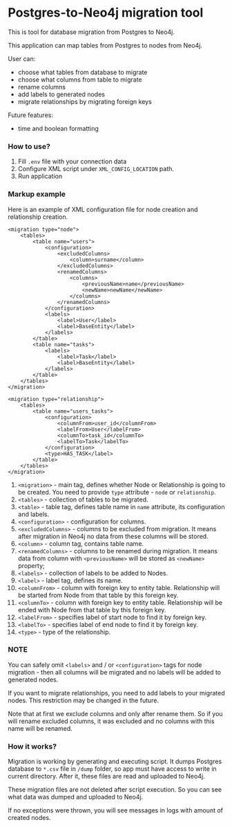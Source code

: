 # Postgres-to-Neo4j migration tool

This is tool for database migration from Postgres to Neo4j.

This application can map tables from Postgres to nodes from Neo4j.

User can:

- choose what tables from database to migrate
- choose what columns from table to migrate
- rename columns
- add labels to generated nodes
- migrate relationships by migrating foreign keys

Future features:

- time and boolean formatting

### How to use?

1) Fill `.env` file with your connection data
2) Configure XML script under `XML_CONFIG_LOCATION` path.
3) Run application

### Markup example

Here is an example of XML configuration file for node creation and relationship
creation.

```
<migration type="node">
    <tables>
        <table name="users">
            <configuration>
                <excludedColumns>
                    <column>surname</column>
                </excludedColumns>
                <renamedColumns>
                    <columns>
                        <previousName>name</previousName>
                        <newName>newName</newName>
                    </columns>
                </renamedColumns>
            </configuration>
            <labels>
                <label>User</label>
                <label>BaseEntity</label>
            </labels>
        </table>
        <table name="tasks">
            <labels>
                <label>Task</label>
                <label>BaseEntity</label>
            </labels>
        </table>
    </tables>
</migration>
```

```
<migration type="relationship">
    <tables>
        <table name="users_tasks">
            <configuration>
                <columnFrom>user_id</columnFrom>
                <labelFrom>User</labelFrom>
                <columnTo>task_id</columnTo>
                <labelTo>Task</labelTo>
            </configuration>
            <type>HAS_TASK</label>
        </table>
    </tables>
</migration>
```

1) `<migration>` - main tag, defines whether Node or Relationship is going to be
   created. You need to provide `type` attribute - `node` or `relationship`.
2) `<tables>` - collection of tables to be migrated.
3) `<table>` - table tag, defines table name in `name` attribute, its
   configuration and labels.
4) `<configuration>` - configuration for columns.
5) `<excludedColumns>` - columns to be excluded from migration. It means after
   migration in Neo4j no data from these columns will be stored.
6) `<column>` - column tag, contains table name.
7) `<renamedColumns>` - columns to be renamed during migration. It means data
   from column with `<previousName>`
   will be stored as `<newName>` property;
8) `<labels>` - collection of labels to be added to Nodes.
9) `<label>` - label tag, defines its name.
10) `<columnFrom>` - column with foreign key to entity table. Relationship will
    be started from Node from that table by this foreign key.
11) `<columnTo>` - column with foreign key to entity table. Relationship will
    be ended with Node from that table by this foreign key.
12) `<labelFrom>` - specifies label of start node to find it by foreign key.
12) `<labelTo>` - specifies label of end node to find it by foreign key.
13) `<type>` - type of the relationship.

### NOTE

You can safely omit `<labels>` and / or `<configuration>` tags for node
migration - then all
columns will be migrated and no labels will be added to generated nodes.

If you want to migrate relationships, you need to add labels to your migrated
nodes. This restriction may be changed in the future.

Note that at first we exclude columns and only after rename them. So if you will
rename excluded columns, it was excluded and no columns with this name will be
renamed.

### How it works?

Migration is working by generating and executing script.
It dumps Postgres database to `*.csv` file in `/dump` folder, so app must have
access to write in current directory.
After it, these files are read and uploaded to Neo4j.

These migration files are not deleted after script execution. So you can see
what data was dumped and uploaded to Neo4j.

If no exceptions were thrown, you will see messages in logs with amount of
created nodes.